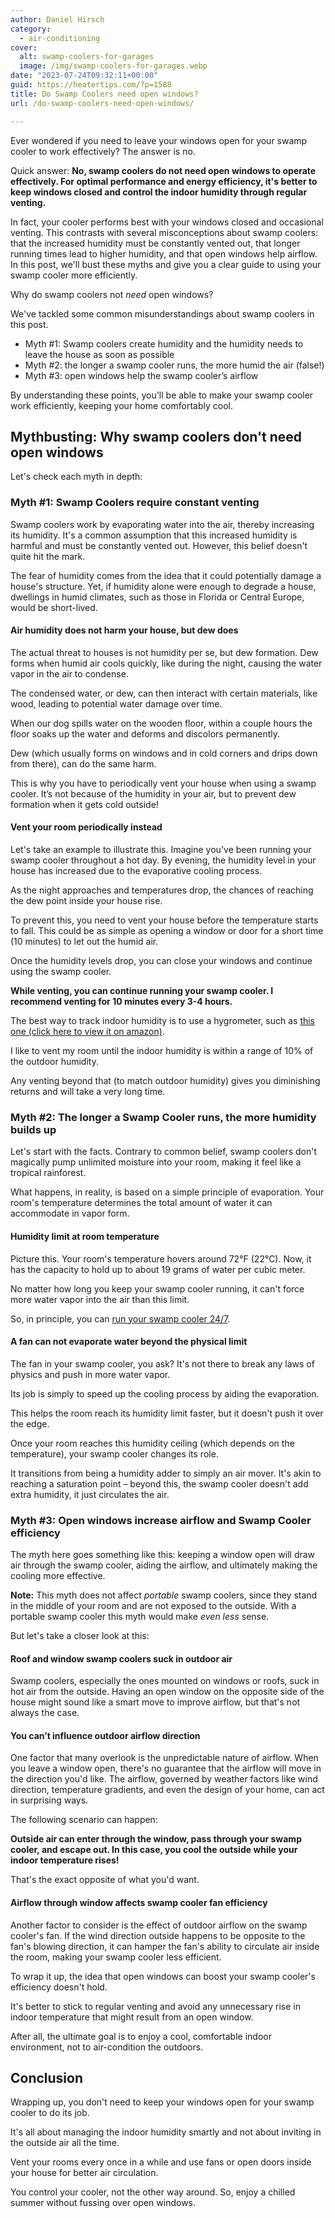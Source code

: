 ```yaml
---
author: Daniel Hirsch
category:
  - air-conditioning
cover:
  alt: swamp-coolers-for-garages
  image: /img/swamp-coolers-for-garages.webp
date: "2023-07-24T09:32:11+00:00"
guid: https://heatertips.com/?p=1588
title: Do Swamp Coolers need open windows?
url: /do-swamp-coolers-need-open-windows/

---
```

Ever wondered if you need to leave your windows open for your swamp cooler to work effectively? The answer is no.

Quick answer: **No, swamp coolers do not need open windows to operate effectively. For optimal performance and energy efficiency, it's better to keep windows closed and control the indoor humidity through regular venting.**

In fact, your cooler performs best with your windows closed and occasional venting. This contrasts with several misconceptions about swamp coolers: that the increased humidity must be constantly vented out, that longer running times lead to higher humidity, and that open windows help airflow. In this post, we'll bust these myths and give you a clear guide to using your swamp cooler more efficiently.

Why do swamp coolers not _need_ open windows?

We've tackled some common misunderstandings about swamp coolers in this post.

- Myth #1: Swamp coolers create humidity and the humidity needs to leave the house as soon as possible
- Myth #2: the longer a swamp cooler runs, the more humid the air (false!)
- Myth #3: open windows help the swamp cooler’s airflow

By understanding these points, you'll be able to make your swamp cooler work efficiently, keeping your home comfortably cool.

## Mythbusting: Why swamp coolers don't need open windows

Let's check each myth in depth:

### Myth \#1: Swamp Coolers require constant venting

Swamp coolers work by evaporating water into the air, thereby increasing its humidity. It's a common assumption that this increased humidity is harmful and must be constantly vented out. However, this belief doesn't quite hit the mark.

The fear of humidity comes from the idea that it could potentially damage a house's structure. Yet, if humidity alone were enough to degrade a house, dwellings in humid climates, such as those in Florida or Central Europe, would be short-lived.

#### Air humidity does not harm your house, but dew does

The actual threat to houses is not humidity per se, but dew formation. Dew forms when humid air cools quickly, like during the night, causing the water vapor in the air to condense.

The condensed water, or dew, can then interact with certain materials, like wood, leading to potential water damage over time.

When our dog spills water on the wooden floor, within a couple hours the floor soaks up the water and deforms and discolors permanently.

Dew (which usually forms on windows and in cold corners and drips down from there), can do the same harm.

This is why you have to periodically vent your house when using a swamp cooler. It’s not because of the humidity in your air, but to prevent dew formation when it gets cold outside!

#### Vent your room periodically instead

Let's take an example to illustrate this. Imagine you've been running your swamp cooler throughout a hot day. By evening, the humidity level in your house has increased due to the evaporative cooling process.

As the night approaches and temperatures drop, the chances of reaching the dew point inside your house rise.

To prevent this, you need to vent your house before the temperature starts to fall. This could be as simple as opening a window or door for a short time (10 minutes) to let out the humid air.

Once the humidity levels drop, you can close your windows and continue using the swamp cooler.

**While venting, you can continue running your swamp cooler. I recommend venting for 10 minutes every 3-4 hours.**

The best way to track indoor humidity is to use a hygrometer, such as [this one (click here to view it on amazon)](https://www.amazon.com/DOQAUS-Hygrometer-Thermometer-Temperature-Hygrometer-Black/dp/B07ZSF5RC5?crid=1W8Y6Q0A8HJRC&keywords=hygrometer&qid=1690188877&sprefix=hygromete%2Caps%2C177&sr=8-1-spons&sp_csd=d2lkZ2V0TmFtZT1zcF9hdGY&psc=1&linkCode=ll1&tag=heatertips-20&linkId=5087b6d7efa409b0eef5cd52040b808c&language=en_US&ref_=as_li_ss_tl).

I like to vent my room until the indoor humidity is within a range of 10% of the outdoor humidity.

Any venting beyond that (to match outdoor humidity) gives you diminishing returns and will take a very long time.

### Myth \#2: The longer a Swamp Cooler runs, the more humidity builds up

Let's start with the facts. Contrary to common belief, swamp coolers don't magically pump unlimited moisture into your room, making it feel like a tropical rainforest.

What happens, in reality, is based on a simple principle of evaporation. Your room's temperature determines the total amount of water it can accommodate in vapor form.

#### Humidity limit at room temperature

Picture this. Your room's temperature hovers around 72°F (22°C). Now, it has the capacity to hold up to about 19 grams of water per cubic meter.

No matter how long you keep your swamp cooler running, it can't force more water vapor into the air than this limit.

So, in principle, you can [run your swamp cooler 24/7](/can-a-swamp-cooler-run-all-day/).

#### A fan can not evaporate water beyond the physical limit

The fan in your swamp cooler, you ask? It's not there to break any laws of physics and push in more water vapor.

Its job is simply to speed up the cooling process by aiding the evaporation.

This helps the room reach its humidity limit faster, but it doesn't push it over the edge.

Once your room reaches this humidity ceiling (which depends on the temperature), your swamp cooler changes its role.

It transitions from being a humidity adder to simply an air mover. It's akin to reaching a saturation point – beyond this, the swamp cooler doesn't add extra humidity, it just circulates the air.

### Myth \#3: Open windows increase airflow and Swamp Cooler efficiency

The myth here goes something like this: keeping a window open will draw air through the swamp cooler, aiding the airflow, and ultimately making the cooling more effective.

**Note:** This myth does not affect _portable_ swamp coolers, since they stand in the middle of your room and are not exposed to the outside. With a portable swamp cooler this myth would make _even less_ sense.

But let's take a closer look at this:

#### Roof and window swamp coolers suck in outdoor air

Swamp coolers, especially the ones mounted on windows or roofs, suck in hot air from the outside. Having an open window on the opposite side of the house might sound like a smart move to improve airflow, but that's not always the case.

#### You can’t influence outdoor airflow direction

One factor that many overlook is the unpredictable nature of airflow. When you leave a window open, there's no guarantee that the airflow will move in the direction you'd like. The airflow, governed by weather factors like wind direction, temperature gradients, and even the design of your home, can act in surprising ways.

The following scenario can happen:

**Outside air can enter through the window, pass through your swamp cooler, and escape out. In this case, you cool the outside while your indoor temperature rises!**

That's the exact opposite of what you'd want.

#### Airflow through window affects swamp cooler fan efficiency

Another factor to consider is the effect of outdoor airflow on the swamp cooler's fan. If the wind direction outside happens to be opposite to the fan's blowing direction, it can hamper the fan's ability to circulate air inside the room, making your swamp cooler less efficient.

To wrap it up, the idea that open windows can boost your swamp cooler's efficiency doesn't hold.

It's better to stick to regular venting and avoid any unnecessary rise in indoor temperature that might result from an open window.

After all, the ultimate goal is to enjoy a cool, comfortable indoor environment, not to air-condition the outdoors.

## Conclusion

Wrapping up, you don't need to keep your windows open for your swamp cooler to do its job.

It's all about managing the indoor humidity smartly and not about inviting in the outside air all the time.

Vent your rooms every once in a while and use fans or open doors inside your house for better air circulation.

You control your cooler, not the other way around. So, enjoy a chilled summer without fussing over open windows.
